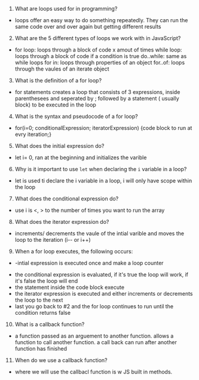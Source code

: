 1. What are loops used for in programming?
* loops offer an easy way to do something repeatedly. They can run the same code over and over again but getting different results

2. What are the 5 different types of loops we work with in JavaScript?
* for loop: loops through a block of code x amout of times
while loop: loops through a block of code if a condition is true
do..while: same as while loops
for in: loops through properties of an object
for..of: loops through the vaules of an iterate object

3. What is the definition of a for loop?
* for statements creates a loop that consists of 3 expressions, inside parenthesees and seperated by ; followed by a statement ( usually block) to be executed in the loop

4. What is the syntax and pseudocode of a for loop?
* for(i=0; conditionalExpression; iteratorExpression) {code block to run at evry iteration;}
5. What does the initial expression do?
* let i= 0, ran at the beginning and initializes the varible 

6. Why is it important to use `let` when declaring the `i` variable in a loop?
* let is used ti declare the i variable in a loop, i will only have scope within the loop

7. What does the conditional expression do?
* use i is <, > to the number of times you want to run the array

8. What does the iterator expression do?
* increments/ decrements the vaule of the intial varible and moves the loop to the iteration (i-- or i++)

9. When a for loop executes, the following occurs:
* -intial expression is executed once and make a loop counter 
- the conditional expression is evaluated, if it's true the loop will work, if it's false the loop will end
- the statement inside the code block execute 
- the iterator expression is executed and either increments or decrements the loop to the next 
- last you go back to #2 and the for loop continues to run until the condition returns false

10. What is a callback function?
* a function passed as an arguement to another function. allows a function to call another function. a call back can run after another function has finished

11. When do we use a callback function?
* where we will use the callbacl function is w JS built in methods.
